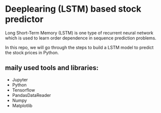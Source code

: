 # Deeplearing (LSTM) based stock predictor

Long Short-Term Memory (LSTM) is one type of recurrent neural network which is used to learn order dependence in sequence prediction problems.

In this repo, we will go through the steps to build a LSTM model to predict the stock prices in Python.



maily used tools and libraries:
---
* Jupyter 
* Python
* Tensorflow
* PandasDataReader
* Numpy
* Matplotlib
